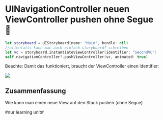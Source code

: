 # UINavigationController neuen ViewController pushen ohne Segue 🥞

```swift
let storyboard = UIStoryboard(name: "Main", bundle: nil)
//allenfalls kann man auch einfach storyboard? schreiben
let vc = storyboard.instantiateViewController(identifier: "SecondVC")
self.navigationController?.pushViewController(vc, animated: true)
```

Beachte: Damit das funktioniert, braucht der ViewController einen Identifier:

![][image-1]


## Zusammenfassung
Wie kann man einen neue View auf den Stack pushen (ohne Segue)

[image-1]:	assets/Bildschirm%C2%ADfoto%202023-01-11%20um%2020.06.19.png

#nur learning unit#